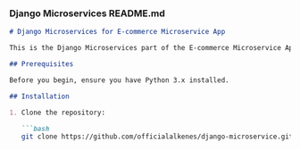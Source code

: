 
### Django Microservices README.md

```markdown
# Django Microservices for E-commerce Microservice App

This is the Django Microservices part of the E-commerce Microservice App. It handles user authentication, product catalog management, and order processing.

## Prerequisites

Before you begin, ensure you have Python 3.x installed.

## Installation

1. Clone the repository:

   ```bash
   git clone https://github.com/officialalkenes/django-microservice.git
